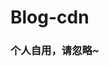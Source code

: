 <!--
 * @Description: 
 * @Author: Bullet.S
 * @Date: 2020-02-09 00:10:13
 * @LastEditors  : Bullet.S
 * @LastEditTime : 2020-02-09 00:42:51
 * @Email: animator.bullet@foxmail.com
 -->
# Blog-cdn

### 个人自用，请忽略~